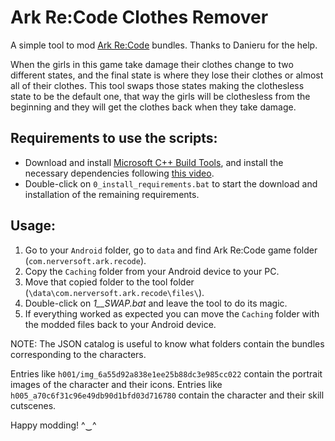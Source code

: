 # Ark Re:Code Clothes Remover

A simple tool to mod [Ark Re:Code](https://www.arkrecode.com/landing_page_en.html#page1) bundles. Thanks to Danieru for the help.

When the girls in this game take damage their clothes change to two different states, and the final state is where they lose their clothes or almost all of their clothes. This tool swaps those states making the clothesless state to be the default one, that way the girls will be clothesless from the beginning and they will get the clothes back when they take damage.



## Requirements to use the scripts:

  - Download and install [Microsoft C++ Build Tools](https://aka.ms/vs/17/release/vs_BuildTools.exe), and install the necessary dependencies following [this video](https://files.catbox.moe/vqsuix.mp4).
  - Double-click on `0_install_requirements.bat` to start the download and installation of the remaining requirements.



## Usage:

1. Go to your `Android` folder, go to `data` and find Ark Re:Code game folder (`com.nerversoft.ark.recode`).
2. Copy the `Caching` folder from your Android device to your PC.
3. Move that copied folder to the tool folder (`\data\com.nerversoft.ark.recode\files\`).
4. Double-click on _1__SWAP.bat_ and leave the tool to do its magic.
5. If everything worked as expected you can move the `Caching` folder with the modded files back to your Android device. 

NOTE: The JSON catalog is useful to know what folders contain the bundles corresponding to the characters.

Entries like `h001/img_6a55d92a838e1ee25b88dc3e985cc022` contain the portrait images of the character and their icons.
Entries like `h005_a70c6f31c96e49db90d1bfd03d716780` contain the character and their skill cutscenes.


Happy modding! ^‿^




